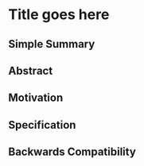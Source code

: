 # Title goes here

## Simple Summary
<!--"If you can't explain it simply, you don't understand it well enough." Provide a simplified and layman-accessible explanation of the ESR.-->

## Abstract
<!--A short (~200 word) description of the technical issue being addressed.-->

## Motivation
<!--Optional section; motivation may be part of other sections-->

## Specification

## Backwards Compatibility
<!--Only need this section when there are compatiblity issues. Not needed for hardforks; the hardfork mechanism itself addresses incompatibility-->
